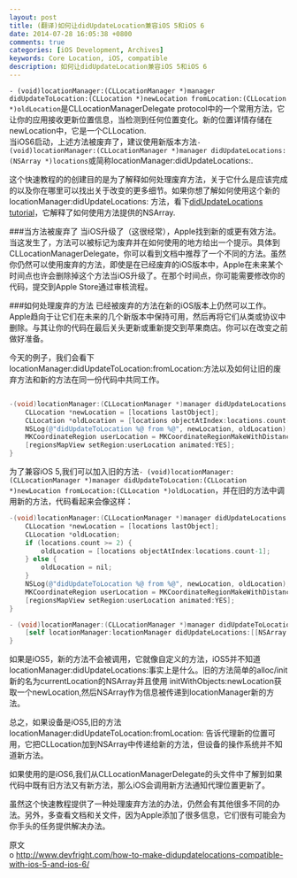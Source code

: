 ```yaml
---
layout: post
title: (翻译)如何让didUpdateLocation兼容iOS 5和iOS 6
date: 2014-07-28 16:05:38 +0800
comments: true
categories: [iOS Development, Archives]
keywords: Core Location, iOS, compatible
description: 如何让didUpdateLocation兼容iOS 5和iOS 6
---
```


`- (void)locationManager:(CLLocationManager *)manager didUpdateToLocation:(CLLocation *)newLocation fromLocation:(CLLocation *)oldLocation`是CLLocationManagerDelegate protocol中的一个常用方法，它让你的应用接收更新位置信息，当检测到任何位置变化。新的位置详情存储在newLocation中，它是一个CLLocation.  
当iOS6启动，上述方法被废弃了，建议使用新版本方法`- (void)locationManager:(CLLocationManager *)manager didUpdateLocations:(NSArray *)locations`或简称locationManager:didUpdateLocations:.  

这个快速教程的的创建目的是为了解释如何处理废弃方法，关于它什么是应该完成的以及你在哪里可以找出关于改变的更多细节。如果你想了解如何使用这个新的locationManager:didUpdateLocations: 方法，看下[didUpdateLocations tutorial](http://www.devfright.com/didupdatelocations-ios-example/)，它解释了如何使用方法提供的NSArray.  

###当方法被废弃了
当iOS升级了（这很经常），Apple找到新的或更有效方法。当这发生了，方法可以被标记为废弃并在如何使用的地方给出一个提示。具体到CLLocationManagerDelegate，你可以看到文档中推荐了一个不同的方法。虽然你仍然可以使用废弃的方法，即使是在已经废弃的iOS版本中，Apple在未来某个时间点也许会删除掉这个方法当iOS升级了。在那个时间点，你可能需要修改你的代码，提交到Apple Store通过审核流程。  

<!-- more -->

###如何处理废弃的方法
已经被废弃的方法在新的iOS版本上仍然可以工作。Apple趋向于让它们在未来的几个新版本中保持可用，然后再将它们从类或协议中删除。与其让你的代码在最后关头更新或重新提交到苹果商店。你可以在改变之前做好准备。  

今天的例子，我们会看下 locationManager:didUpdateToLocation:fromLocation:方法以及如何让旧的废弃方法和新的方法在同一份代码中共同工作。  
``` objective-c

-(void)locationManager:(CLLocationManager *)manager didUpdateLocations:(NSArray *)locations {
    CLLocation *newLocation = [locations lastObject];
    CLLocation *oldLocation = [locations objectAtIndex:locations.count-1];
    NSLog(@"didUpdateToLocation %@ from %@", newLocation, oldLocation);
    MKCoordinateRegion userLocation = MKCoordinateRegionMakeWithDistance(newLocation.coordinate, 1500.0, 1500.0);
    [regionsMapView setRegion:userLocation animated:YES];
}
```
为了兼容iOS 5,我们可以加入旧的方法`- (void)locationManager:(CLLocationManager *)manager didUpdateToLocation:(CLLocation *)newLocation fromLocation:(CLLocation *)oldLocation`，并在旧的方法中调用新的方法，代码看起来会像这样：
``` objective-c
-(void)locationManager:(CLLocationManager *)manager didUpdateLocations:(NSArray *)locations {
    CLLocation *newLocation = [locations lastObject];
    CLLocation *oldLocation;
    if (locations.count >= 2) {
        oldLocation = [locations objectAtIndex:locations.count-1];
    } else {
        oldLocation = nil;
    }
    NSLog(@"didUpdateToLocation %@ from %@", newLocation, oldLocation);
    MKCoordinateRegion userLocation = MKCoordinateRegionMakeWithDistance(newLocation.coordinate, 1500.0, 1500.0);
    [regionsMapView setRegion:userLocation animated:YES];
}

- (void)locationManager:(CLLocationManager *)manager didUpdateToLocation:(CLLocation *)newLocation fromLocation:(CLLocation *)oldLocation {
    [self locationManager:locationManager didUpdateLocations:[[NSArray alloc] initWithObjects:newLocation, nil]];
}
```

如果是iOS5，新的方法不会被调用，它就像自定义的方法，iOS5并不知道locationManager:didUpdateLocations:事实上是什么。旧的方法简单的alloc/init新的名为currentLocation的NSArray并且使用 initWithObjects:newLocation获取一个newLocation,然后NSArray作为信息被传递到locationManager新的方法。  

总之，如果设备是iOS5,旧的方法locationManager:didUpdateToLocation:fromLocation: 告诉代理新的位置可用，它把CLLocation加到NSArray中传递给新的方法，但设备的操作系统并不知道新方法。  

如果使用的是iOS6,我们从CLLocationManagerDelegate的头文件中了解到如果代码中既有旧方法又有新方法，那么iOS会调用新方法通知代理位置更新了。

虽然这个快速教程提供了一种处理废弃方法的办法，仍然会有其他很多不同的办法。另外，多查看文档和关文件，因为Apple添加了很多信息，它们很有可能会为你手头的任务提供解决办法。

原文  
o http://www.devfright.com/how-to-make-didupdatelocations-compatible-with-ios-5-and-ios-6/
